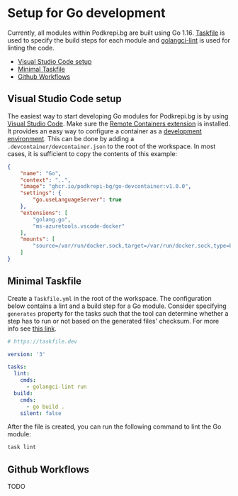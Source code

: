 # Setup for Go development
Currently, all modules within Podkrepi.bg are built using Go 1.16. [Taskfile](https://taskfile.dev) is used to specify the build steps for each module and [golangci-lint](https://golangci-lint.run/) is used for linting the code.

- [Visual Studio Code setup](#visual-studio-code-setup)
- [Minimal Taskfile](#minimal-taskfile)
- [Github Workflows](#github-workflows)

## Visual Studio Code setup
The easiest way to start developing Go modules for Podkrepi.bg is by using [Visual Studio Code](https://code.visualstudio.com/download). Make sure the [Remote Containers extension](https://code.visualstudio.com/docs/remote/containers) is installed. It provides an easy way to configure a container as a [development environment](https://code.visualstudio.com/docs/remote/containers). This can be done by adding a `.devcontainer/devcontainer.json` to the root of the workspace. In most cases, it is sufficient to copy the contents of this example:

```json
{
	"name": "Go",
	"context": "..",
	"image": "ghcr.io/podkrepi-bg/go-devcontainer:v1.0.0",
	"settings": {
		"go.useLanguageServer": true
	},
	"extensions": [
		"golang.go",
		"ms-azuretools.vscode-docker"
	],
	"mounts": [
		"source=/var/run/docker.sock,target=/var/run/docker.sock,type=bind"
	]
}
```

## Minimal Taskfile
Create a `Taskfile.yml` in the root of the workspace. The configuration below contains a lint and a build step for a Go module. Consider specifying `generates` property for the tasks such that the tool can determine whether a step has to run or not based on the generated files' checksum. For more info see [this link](https://taskfile.dev/#/usage?id=prevent-unnecessary-work).

```yaml
# https://taskfile.dev

version: '3'

tasks:
  lint:
    cmds:
      - golangci-lint run
  build:
    cmds:
      - go build .
    silent: false
```

After the file is created, you can run the following command to lint the Go module:
```bash
task lint
```

## Github Workflows
TODO




